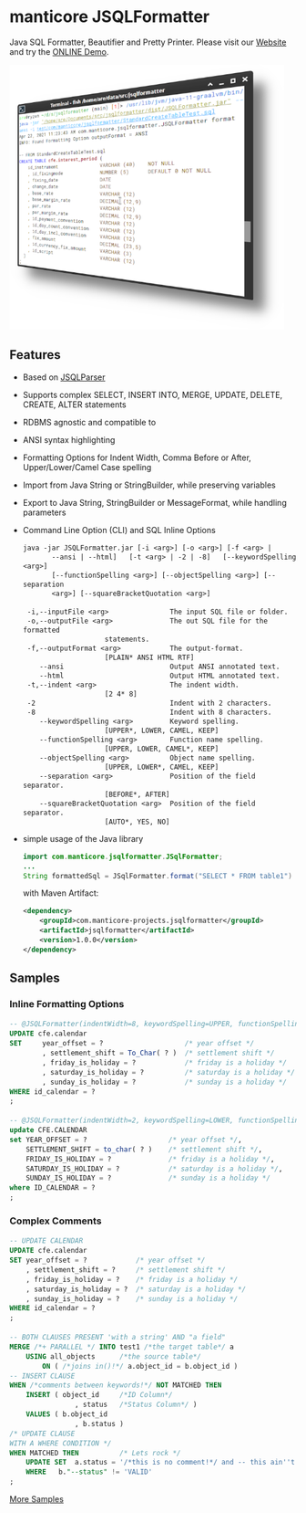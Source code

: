 # manticore JSQLFormatter
Java SQL Formatter, Beautifier and Pretty Printer. Please visit our [Website](http://manticore-projects.com/JSQLFormatter/index.html) and try the [ONLINE Demo](http://jsqlformatter.manticore-projects.com).


![ANSI Output](./src/site/sphinx/_static/ansi-terminal.png)

## Features
* Based on [JSQLParser](https://github.com/JSQLParser/JSqlParser)
* Supports complex SELECT, INSERT INTO, MERGE, UPDATE, DELETE, CREATE, ALTER statements
* RDBMS agnostic and compatible to
* ANSI syntax highlighting
* Formatting Options for Indent Width, Comma Before or After, Upper/Lower/Camel Case spelling
* Import from Java String or StringBuilder, while preserving variables
* Export to Java String, StringBuilder or MessageFormat, while handling parameters
* Command Line Option (CLI) and SQL Inline Options

	```shell
	java -jar JSQLFormatter.jar [-i <arg>] [-o <arg>] [-f <arg> |
	       --ansi | --html]   [-t <arg> | -2 | -8]   [--keywordSpelling <arg>]
	       [--functionSpelling <arg>] [--objectSpelling <arg>] [--separation
	       <arg>] [--squareBracketQuotation <arg>]

	 -i,--inputFile <arg>               The input SQL file or folder.
	 -o,--outputFile <arg>              The out SQL file for the formatted
					    statements.
	 -f,--outputFormat <arg>            The output-format.
					    [PLAIN* ANSI HTML RTF]
	    --ansi                          Output ANSI annotated text.
	    --html                          Output HTML annotated text.
	 -t,--indent <arg>                  The indent width.
					    [2 4* 8]
	 -2                                 Indent with 2 characters.
	 -8                                 Indent with 8 characters.
	    --keywordSpelling <arg>         Keyword spelling.
					    [UPPER*, LOWER, CAMEL, KEEP]
	    --functionSpelling <arg>        Function name spelling.
					    [UPPER, LOWER, CAMEL*, KEEP]
	    --objectSpelling <arg>          Object name spelling.
					    [UPPER, LOWER*, CAMEL, KEEP]
	    --separation <arg>              Position of the field separator.
					    [BEFORE*, AFTER]
	    --squareBracketQuotation <arg>  Position of the field separator.
					    [AUTO*, YES, NO]
	```


* simple usage of the Java library

	```java
	import com.manticore.jsqlformatter.JSqlFormatter;
	...
	String formattedSql = JSqlFormatter.format("SELECT * FROM table1")
	```

	with Maven Artifact:

	```xml
	<dependency>
	    <groupId>com.manticore-projects.jsqlformatter</groupId>
	    <artifactId>jsqlformatter</artifactId>
	    <version>1.0.0</version>
	</dependency>
	```


## Samples

### Inline Formatting Options
```sql
-- @JSQLFormatter(indentWidth=8, keywordSpelling=UPPER, functionSpelling=CAMEL, objectSpelling=LOWER, separation=BEFORE)
UPDATE cfe.calendar
SET     year_offset = ?                    /* year offset */
        , settlement_shift = To_Char( ? )  /* settlement shift */
        , friday_is_holiday = ?            /* friday is a holiday */
        , saturday_is_holiday = ?          /* saturday is a holiday */
        , sunday_is_holiday = ?            /* sunday is a holiday */
WHERE id_calendar = ?
;

-- @JSQLFormatter(indentWidth=2, keywordSpelling=LOWER, functionSpelling=KEEP, objectSpelling=UPPER, separation=AFTER)
update CFE.CALENDAR
set YEAR_OFFSET = ?                    /* year offset */,
    SETTLEMENT_SHIFT = to_char( ? )    /* settlement shift */,
    FRIDAY_IS_HOLIDAY = ?              /* friday is a holiday */,
    SATURDAY_IS_HOLIDAY = ?            /* saturday is a holiday */,
    SUNDAY_IS_HOLIDAY = ?              /* sunday is a holiday */
where ID_CALENDAR = ?
;
```

### Complex Comments
```sql
-- UPDATE CALENDAR
UPDATE cfe.calendar
SET year_offset = ?            /* year offset */
    , settlement_shift = ?     /* settlement shift */
    , friday_is_holiday = ?    /* friday is a holiday */
    , saturday_is_holiday = ?  /* saturday is a holiday */
    , sunday_is_holiday = ?    /* sunday is a holiday */
WHERE id_calendar = ?
;

-- BOTH CLAUSES PRESENT 'with a string' AND "a field"
MERGE /*+ PARALLEL */ INTO test1 /*the target table*/ a
    USING all_objects      /*the source table*/
        ON ( /*joins in()!*/ a.object_id = b.object_id )
-- INSERT CLAUSE 
WHEN /*comments between keywords!*/ NOT MATCHED THEN
    INSERT ( object_id     /*ID Column*/
                , status   /*Status Column*/ )
    VALUES ( b.object_id
                , b.status )
/* UPDATE CLAUSE
WITH A WHERE CONDITION */ 
WHEN MATCHED THEN          /* Lets rock */
    UPDATE SET  a.status = '/*this is no comment!*/ and -- this ain''t either'
    WHERE   b."--status" != 'VALID'
;
```

[More Samples](http://manticore-projects.com/JSQLFormatter/samples.html) 

